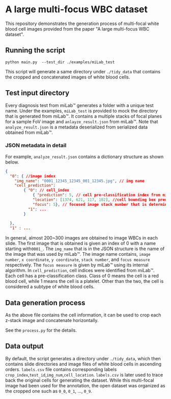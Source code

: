 # A large multi-focus WBC dataset

This repository demonstrates the generation process of multi-focal white blood cell images provided from the paper "A large multi-focus WBC dataset". 


## Running the script 

```
python main.py  --test_dir ./examples/miLab_test
``` 
This script will generate a same directory under ```./tidy_data``` that contains the cropped and concatenated images of white blood cells.

## Test input directory
Every diagnosis test from miLab:tm: generates a folder with a unique test name. 
Under the examples, ```miLab_test``` is provided to mock the directory that is generated from miLab:tm:.
It contains a multiple stacks of focal planes for a sample FoV image and 
```anlayze_result.json``` from miLab:tm:. 
Note that ```analyze_result.json``` is a metadata deserialized from serialized data obtained from miLab:tm:.

### JSON metadata in detail
For example, ```analyze_result.json``` contains a dictionary structure as shown below.

```json
{
  "0": { //image index
    "img_name": "0001_12345_12345_001_12345.jpg", // img name
    "cell_prediction": 
        { "0": // cell_index
            { "prediction": 5, // cell pre-classification index from miLab. 
            "location": [1374, 621, 117, 102], //cell bounding box prediction from miLab.
            "focus": 5}, // focused image stack number that is determined by miLab.  
          "1": ...
        }
           
  },
  "1" : ...
```
In general, almost 200~300 images are obtained to image WBCs in each slide. 
The first image that is obtained is given an index of 0 with a name starting with```0001_```. 
The ```img_name``` that is in the JSON structure is the name of the image that was used by miLab:tm:.
The image name contains, ```image number```, ```x coordinate```, ```y coordinate```, ```stack number```, and ```focus measure``` respectively.
The ```focus measure``` is given by miLab:tm: using its internal algorithm.
In ```cell_prediction```, cell indices were identified from miLab:tm:. 
Each cell has a pre-classification class. Class of 0 means the cell is a red blood cell, while 1 means the cell is a platelet. 
Other than the two, the cell is considered a subtype of white blood cells.

## Data generation process
As the above file contains the cell information, it can be used to crop each z-stack image and concatenate horizontally. 

See the ```process.py``` for the details.

## Data output
By default, the script generates a directory under ```./tidy_data```, which then contains slide directories and image files of white blood cells in ascending orders. 
```labels.csv``` file contains corresponding labels ```crop_index```,```test_id```,```img_num```,```cell_location```.
```labels.csv``` is later used to trace back the original cells for generating the dataset. 
While this multi-focal image had been used for the annotation, the open dataset was organized as the cropped one such as ```0_0```, ```0_1```, ..., ```0_9```.
